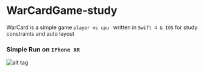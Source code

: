 # WarCardGame-study

WarCard is a simple game  ``player vs cpu `` written in ``Swift 4 & IOS`` for study constraints and auto layout

### Simple Run on ``IPhone XR``
![alt tag](https://media.giphy.com/media/dAWO7WHmLs3QufzjPQ/giphy.gif)
